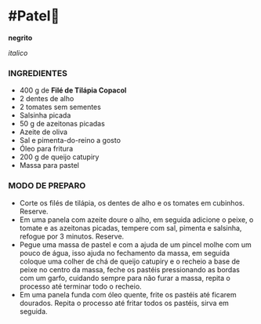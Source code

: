 # #Patel:chicken:

**negrito**

_italico_ 

 

###  INGREDIENTES

- 400 g de **Filé de Tilápia Copacol**
- 2 dentes de alho
- 2 tomates sem sementes
- Salsinha picada
- 50 g de azeitonas picadas
- Azeite de oliva
- Sal e pimenta-do-reino a gosto
- Óleo para fritura
- 200 g de queijo catupiry
- Massa para pastel

###  MODO DE PREPARO

- Corte os filés de tilápia, os dentes de alho e os tomates em cubinhos. Reserve.
- Em uma panela com azeite doure o alho, em seguida adicione o peixe, o tomate e as azeitonas picadas, tempere com sal, pimenta e salsinha, refogue por 3 minutos. Reserve.
- Pegue uma massa de pastel e com a ajuda de um pincel molhe com um pouco de água, isso ajuda no fechamento da massa, em seguida coloque uma colher de chá de queijo catupiry e o recheio a base de peixe no centro da massa, feche os pastéis pressionando as bordas com um garfo, cuidando sempre para não furar a massa, repita o processo até terminar todo o recheio.
- Em uma panela funda com óleo quente, frite os pastéis até ficarem dourados. Repita o processo até fritar todos os pastéis, sirva em seguida.